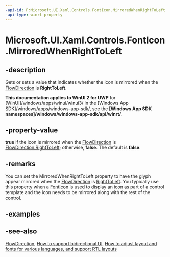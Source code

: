 ```yaml
---
-api-id: P:Microsoft.UI.Xaml.Controls.FontIcon.MirroredWhenRightToLeft
-api-type: winrt property
---
```


<!-- Property syntax
public bool MirroredWhenRightToLeft { get;  set; }
-->

# Microsoft.UI.Xaml.Controls.FontIcon.MirroredWhenRightToLeft

## -description
Gets or sets a value that indicates whether the icon is mirrored when the [FlowDirection](../microsoft.ui.xaml/frameworkelement_flowdirection.md) is **RightToLeft**.

**This documentation applies to WinUI 2 for UWP** for [WinUI]/windows/apps/winui/winui3/ in the [Windows App SDK]/windows/apps/windows-app-sdk/, see the **[Windows App SDK namespaces]/windows/windows-app-sdk/api/winrt/**.

## -property-value
**true** if the icon is mirrored when the [FlowDirection](../microsoft.ui.xaml/frameworkelement_flowdirection.md) is [FlowDirection.RightToLeft](../microsoft.ui.xaml/flowdirection.md); otherwise, **false**. The default is **false**.

## -remarks
You can set the MirroredWhenRightToLeft property to have the glyph appear mirrored when the [FlowDirection](../microsoft.ui.xaml/frameworkelement_flowdirection.md) is [RightToLeft](../microsoft.ui.xaml/flowdirection.md). You typically use this property when a [FontIcon](fonticon.md) is used to display an icon as part of a control template and the icon needs to be mirrored along with the rest of the control.

## -examples

## -see-also
[FlowDirection](../microsoft.ui.xaml/frameworkelement_flowdirection.md), [How to support bidirectional UI](/previous-versions/windows/apps/jj712703(v=win.10)), [How to adjust layout and fonts for various languages, and support RTL layouts](/previous-versions/windows/apps/hh967760(v=win.10))

